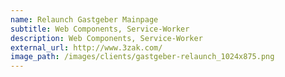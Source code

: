 ```yaml
---
name: Relaunch Gastgeber Mainpage
subtitle: Web Components, Service-Worker
description: Web Components, Service-Worker
external_url: http://www.3zak.com/
image_path: /images/clients/gastgeber-relaunch_1024x875.png
---
```

